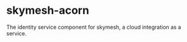 skymesh-acorn
=============

The identity service component for skymesh, a cloud integration as a service.
